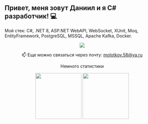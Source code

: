 ## Привет, меня зовут Даниил и я C# разработчик! 💻
Мой стек: C#, .NET 8, ASP.NET WebAPI, WebSocket, XUnit, Moq,  EntityFramework, PostgreSQL, MSSQL, Apache Kafka, Docker.

<p align='center'>
   <a href="https://t.me/xomic">
       <img src="https://img.shields.io/badge/Telegram-2CA5E0?style=for-the-badge&logo=telegram&logoColor=white"/>
   </a>
<p align='center'>
   📫 Еще можно связаться через почту: <a href='mailto:molotkov.58@ya.ru'>molotkov.58@ya.ru</a>
</p>

<p align='center'>
  Немного статистики
</p>
<p align='center'>
   <a href="https://github-readme-stats.vercel.app/api?username=xoma-mdk&show_icons=true&count_private=true">
       <img height=150 src="https://github-readme-stats.vercel.app/api?username=xoma-mdk&show_icons=true&count_private=true"/></a>
   <a href="https://github.com/xoma-mdk/github-readme-stats">
       <img height=150 src="https://github-readme-stats.vercel.app/api/top-langs/?username=xoma-mdk&layout=compact"/></a>
</p>
